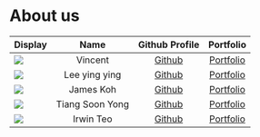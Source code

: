 # About us

Display | Name | Github Profile | Portfolio 
--------|:----:|:--------------:|:---------:
![](https://via.placeholder.com/100.png?text=Photo) | Vincent | [Github](https://github.com/vincesum) | [Portfolio](team/vincent.md)
![](https://via.placeholder.com/100.png?text=Photo) | Lee ying ying | [Github](https://github.com/yyingg-243) | [Portfolio](team/yyingg-243.md)
![](https://via.placeholder.com/100.png?text=Photo) | James Koh | [Github](https://github.com/James17042002) | [Portfolio](team/JamesKoh.md)
![](https://via.placeholder.com/100.png?text=Photo) | Tiang Soon Yong | [Github](https://github.com/TiangSoonYong) | [Portfolio](team/tiangsoonyong.md)
![](https://via.placeholder.com/100.png?text=Photo) | Irwin Teo | [Github](https://github.com/zavsky) | [Portfolio](team/irwin.md)
